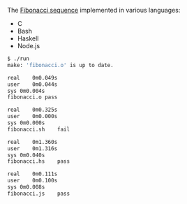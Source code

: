 The [Fibonacci sequence](https://en.wikipedia.org/wiki/Fibonacci_number) implemented in various languages:
- C
- Bash
- Haskell
- Node.js

```bash
$ ./run 
make: 'fibonacci.o' is up to date.

real	0m0.049s
user	0m0.044s
sys	0m0.004s
fibonacci.o	pass

real	0m0.325s
user	0m0.000s
sys	0m0.000s
fibonacci.sh	fail

real	0m1.360s
user	0m1.316s
sys	0m0.040s
fibonacci.hs	pass

real	0m0.111s
user	0m0.100s
sys	0m0.008s
fibonacci.js	pass
```
